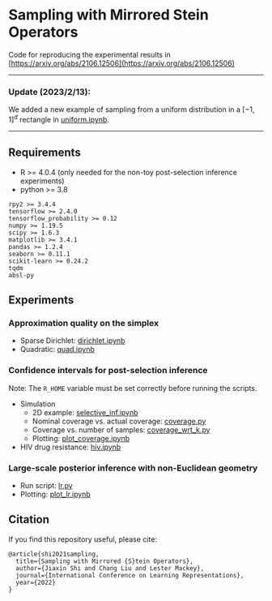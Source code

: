 # Sampling with Mirrored Stein Operators

Code for reproducing the experimental results in [https://arxiv.org/abs/2106.12506](https://arxiv.org/abs/2106.12506)

---

### Update (2023/2/13):

We added a new example of sampling from a uniform distribution in a $[-1, 1]^d$ rectangle in [uniform.ipynb](/uniform.ipynb). 

---


## Requirements

- R >= 4.0.4 (only needed for the non-toy post-selection inference experiments)
- python >= 3.8
```
rpy2 >= 3.4.4
tensorflow >= 2.4.0
tensorflow_probability >= 0.12
numpy >= 1.19.5
scipy >= 1.6.3
matplotlib >= 3.4.1
pandas >= 1.2.4
seaborn >= 0.11.1
scikit-learn >= 0.24.2
tqdm
absl-py
```

## Experiments

### Approximation quality on the simplex

* Sparse Dirichlet: [dirichlet.ipynb](/dirichlet.ipynb)
* Quadratic: [quad.ipynb](/quad.ipynb)

### Confidence intervals for post-selection inference

Note: The `R_HOME` variable must be set correctly before running the scripts.

- Simulation
    - 2D example: [selective_inf.ipynb](/selective_inf.ipynb)
    - Nominal coverage vs. actual coverage: [coverage.py](/coverage.py)
    - Coverage vs. number of samples: [coverage_wrt_k.py](/coverage_wrt_k.py)
    - Plotting: [plot_coverage.ipynb](/plot_coverage.ipynb)
- HIV drug resistance: [hiv.ipynb](/hiv.ipynb)

### Large-scale posterior inference with non-Euclidean geometry

- Run script: [lr.py](/lr.py)
- Plotting: [plot_lr.ipynb](/plot_lr.ipynb)


## Citation

If you find this repository useful, please cite:
```
@article{shi2021sampling,
  title={Sampling with Mirrored {S}tein Operators}, 
  author={Jiaxin Shi and Chang Liu and Lester Mackey},
  journal={International Conference on Learning Representations},
  year={2022}
}
```
